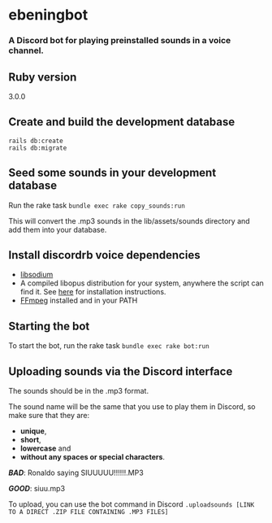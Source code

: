 # ebeningbot
### A Discord bot for playing preinstalled sounds in a voice channel.

## Ruby version
3.0.0

## Create and build the development database
```
rails db:create
rails db:migrate
```

## Seed some sounds in your development database
Run the rake task `bundle exec rake copy_sounds:run`

This will convert the .mp3 sounds in the lib/assets/sounds directory and add them into your database.

## Install discordrb voice dependencies
* [libsodium](https://github.com/shardlab/discordrb/wiki/Installing-libsodium)
* A compiled libopus distribution for your system, anywhere the script can find it. See [here](https://github.com/shardlab/discordrb/wiki/Installing-libopus) for installation instructions.
* [FFmpeg](https://www.ffmpeg.org/download.html) installed and in your PATH

## Starting the bot
To start the bot, run the rake task `bundle exec rake bot:run`

## Uploading sounds via the Discord interface
The sounds should be in the .mp3 format. 

The sound name will be the same that you use to play them in Discord, so make sure that they are:
- **unique**, 
- **short**, 
- **lowercase** and
- **without any spaces or special characters**.

***BAD***: Ronaldo saying SIUUUUU!!!!!!.MP3

***GOOD***: siuu.mp3

To upload, you can use the bot command in Discord `.uploadsounds [LINK TO A DIRECT .ZIP FILE CONTAINING .MP3 FILES]`


